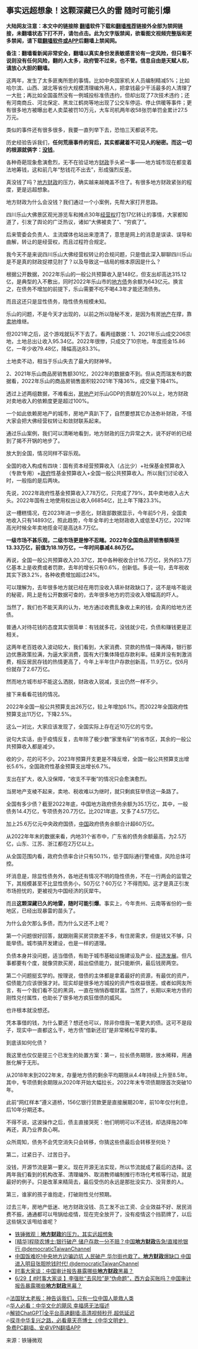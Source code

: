  <!-- 面包屑导航 --> <h2>事实远超想象！这颗深藏已久的雷 随时可能引爆</h2> <p class="notice"><b>大陆网友注意：本文中的链接除 <a href="https://github.com/bannedbook/fanqiang" >翻墙</a>软件下载和<a href="https://github.com/killgcd/justmysocks/blob/master/README.md">翻墙推荐</a>链接外全部为禁网链接，未翻墙状态下打不开，请勿点击。此为文字版禁闻，欲看图文视频完整版和更多禁闻，请下载<a href="https://github.com/bannedbook/fanqiang">翻墙软件或APP</a>后翻墙上禁闻网。</p><p>备注：翻墙看新闻非常安全，翻墙以真实身份发表敏感言论有一定风险，但只看不说则没有任何风险，翻的人太多，政府管不过来，也不管。信息自由是天赋人权，请放心大胆的翻墙。</b></p>  <div class="entry"> <p>这两年，发生了太多匪夷所思的事情。比如中央国家机关人员编制精减5%；比如哈尔滨、山西、湖北等省份大规模清理编外用人，把拿钱最少干活最多的人清理了一大批；再比如全国虽然没有一例城投标准债违约，但却出现了7次技术违约；还有河南商丘、河北保定、黑龙江鹤岗等地出现了公交车停运、停止供暖等事件；更有很多地方被曝出老人卖菜被罚10万元，大车司机两年收58张罚单罚金累计27.5万元。</p> <p>类似的事件还有很多很多，我要一直列举下去，恐怕三天都说不完。</p> <p>历史经验告诉我们，<strong>任何荒唐事件的背后，其实都藏着不可见人的秘密。而这一切的根源就俩字：<a href="https://www.bannedbook.org/bnews/tag/%E6%B2%A1%E9%92%B1/" class="st_tag internal_tag" rel="tag" title="标签 没钱 下的日志">没钱</a></strong>。</p> <p>各种奇葩现象愈演愈烈，无不在验证地方<a href="https://www.bannedbook.org/bnews/tag/%E8%B4%A2%E6%94%BF/" class="st_tag internal_tag" rel="tag" title="标签 财政 下的日志">财政</a>手头紧一事——地方城市现在都变着法地筹钱，这和前几年“愁钱花不出去”，形成强烈反差。</p> <p>真没钱了吗？<a href="https://www.bannedbook.org/bnews/tag/%E5%9C%B0%E6%96%B9%E8%B4%A2%E6%94%BF/" class="st_tag internal_tag" rel="tag" title="标签 地方财政 下的日志">地方财政</a>的压力，确实越来越掩盖不住了。有很多地方财政紧张的程度，更是远超想象。</p> <p>地方财政为什么会没钱？我们通过一个小案例，先帮大家打开思路。</p> <p>四川乐山大佛景区观光游览车和摊点30年<a href="https://www.bannedbook.org/bnews/tag/%E7%BB%8F%E8%90%A5%E6%9D%83/" class="st_tag internal_tag" rel="tag" title="标签 经营权 下的日志">经营权</a>打包17亿转让的事情，大家都知道了，引发了舆论的广泛热议，诸如“大佛被卖了”、“穷疯了”。</p> <p>后来管委会负责人、主流媒体也站出来澄清了，意思是网上的消息是误读、误导和曲解，转让的是经营权，而且过程符合规定。</p> <p>我今天不是来说四川乐山大佛经营权转让的合规问题，只是借此深入聊聊四川乐山是不是真的财政捉襟见肘了？以及导致这一结局的根本原因是什么？</p> <p>根据公开数据，2022年乐山的一般公共预算收入是148亿，但支出却高达315.12亿，是典型的入不敷出，同时2022年乐山市的<a href="https://www.bannedbook.org/bnews/tag/%E5%9C%B0%E6%96%B9%E5%80%BA/" class="st_tag internal_tag" rel="tag" title="标签 地方债 下的日志">地方债</a>务余额为643亿元。换言之，在债务不增加的前提下，乐山需要不吃不喝4.3年才能还清债务。</p> <p>而且这还只是显性债务，隐性债务规模未知。</p> <p>乐山的问题，不是今天才出现的，以前之所以隐秘不发，是因为有房<a href="https://www.bannedbook.org/bnews/tag/%e5%9c%b0%e4%ba%a7/" class="st_tag internal_tag" rel="tag" title="标签 地产 下的日志">地产</a>在撑，靠<a href="https://www.bannedbook.org/bnews/tag/%E5%8D%96%E5%9C%B0/" class="st_tag internal_tag" rel="tag" title="标签 卖地 下的日志">卖地</a>维继。</p> <p>但2021年之后，这个游戏就玩不下去了。看两组数据：1、2021年乐山成交206宗地，土地总出让收入95.34亿。2022年很惨，只成交了10宗地，年度揽金15.86亿，一年少收79.48亿，降幅高达83.3%。</p> <p>土地卖不动，相当于乐山失去了最大的财神爷。</p> <p>2、2021年乐山商品房销售额301亿，2022年的数据查不到。但从克而瑞发布的数据看，2022年乐山的商品房销售面积较2021年下降36%，成交量下降41%。</p> <p>透过上述两组数据，不难看出，<a href="https://www.bannedbook.org/bnews/tag/%e6%88%bf%e5%9c%b0%e4%ba%a7/" class="st_tag internal_tag" rel="tag" title="标签 房地产 下的日志">房地产</a>对乐山GDP的贡献在20%以上，地方财政对卖地收入的依赖度更是超过100%。</p> <p>一个如此依赖房地产的城市，房地产真趴下了，自然要想其它办法弥补财政，不怪大家会把大佛经营权转让和敛财联系起来。</p> <p>通过乐山案例，我们可以清晰地看到，地方财政的压力异常之大，说不好听的已经到了揭不开锅的地步了。</p> <p>放大到全国，情况同样不容乐观。</p> <p>全国的收入构成有四块：国有资本经营预算收入（占比少）+社保基金预算收入（专款专用）+<a href="https://www.bannedbook.org/bnews/tag/%e6%94%bf%e5%ba%9c/" class="st_tag internal_tag" rel="tag" title="标签 政府 下的日志">政府</a>性基金预算收入+全国一般公共预算收入。所以我们讨论收入时，一般指的是后两块。</p> <p>先说，2022年政府性基金预算收入7.78万亿，只完成了79%，其中卖地收入占大头。2022年国有土地使用权出让收入66854亿，比上年下降23.3%。</p> <p>这一槽糕情况，在2023年进一步恶化，财政部数据显示，今年前5个月，全国卖地收入只有14893亿，照此趋势，今年全年的土地财政收入或低至4万亿，2021年高光时候全年卖地揽金可是高达8.7万亿。</p> <p><strong>一级市场不甚乐观，二级市场更是惨不忍睹。2022年全国商品房销售额降至13.33万亿，前值为18.19万亿，一年时间暴减4.86万亿。</strong></p> <p>再说，全国一般公共预算收入20.37亿，其中各种税收合计16.7万亿，另外的3.7万亿基本上是收费或者罚款，去年的增长只有0.6%，创新低。多说一句，去年税收其实下跌3.2%，各种收费增加超过24%。</p> <p>可以理解为，去年很多地方就已经在用罚没收入填补财政缺口了，这不是啥不能说的秘密，网上是有公开数据可查的，去年很多地方的罚没收入增幅高的吓人。</p> <p>当然了，我们也不能天真的认为，地方通过收费乱象收上来的钱，会真的给地方还债。</p> <p>普通人对待花钱的态度其实很简单：有钱就多花，没钱就少花，负债和赚钱更是正相关。</p> <p>这两年老百姓收入波动较大，我们看到，大家消费、贷款的热情一降再降，银行那边优惠政策拉满，为逼大家消费，国有大行集体降低存款利率。结果并没有刺激消费，相反居民存钱的热情更高了，今年上半年住户存款创新高，11.9万亿，仅6月份就存了2.67万亿。</p> <p>然而地方城市却不能这么洒脱，财政收入锐减，支出仍然一样不少。</p> <p>接下来看看花钱的情况。</p>  <p>2022年全国一般公共预算支出26万亿，较上年增加6.1%。而2022年全国政府性预算支出11万亿，下降2.5%。</p> <p>这么一对比，大家应该发现了，全国实际上存在近10万亿的亏空。</p> <p>说句大实话，由于疫情反复，去年除了极少数“家里有矿”的省市区，其余的一般公共预算收入都是减少。</p> <p>收的少，花的可不少。2023年预算开支更是不降反增，全国一般公共预算支出增长5.6%，全国政府性基金预算支出增长6.7%。</p> <p>支出在扩大，收入没保障，“收支不平衡”的情况只会愈演愈烈。</p> <p>当房地产支棱不起来，卖地、税收难以为继时，就只剩疯狂举债这一条路了。</p> <p>全国有多少债？截至2022年底，中国地方政府债务余额为35.1万亿，其中，一般债务14.4万亿，专项债务20.7万亿。比2021年底，又多了4.57万亿。</p> <p>加上25.6万亿元中央政府国债，<span class='wp_keywordlink_affiliate'><a href="https://www.bannedbook.org/" title="中国" target="_blank">中国</a></span>政府债务余额合计超60万亿。</p> <p>从2022年年末的数据来看，内地31个省市中，广东省的债务余额最高，为2.5万亿，山东、江苏、浙江都在2万亿以上。</p> <p>从全国范围内看，政府负债率合计只有50.1%，低于国际通行警戒值，风险总体可控。</p> <p>坏消息是，除显性债务外，各地还有情况不明的隐性债务，不在一行两会的监管之下，其规模甚至不比显性债务小，50万亿？60万亿？不得而知。这才是真正引发市场担忧的，更被视为中国经济的灰犀牛。</p> <p>而且<strong>这颗深藏已久的地雷，随时可能引爆</strong>。事实上，今年贵州、云南等省份的一些地区，已经出现暴雷的苗头了。</p> <p>为什么会欠那么多债，而为什么又还不上呢？</p> <p>第一个问题很好回答，就跟刚需买房贷款差不多，有住房需求，但是钱又不够，只能举债。城市搞开发建设，也是一样的道理。</p> <p>负债本身并没问题，适当借债，有助于城市基础设施建设及产业、<span class='wp_keywordlink'><a href="https://www.bannedbook.org/forum2/topic869.html" title="宪政、法治和经济发展——走向市场经济的制度保障" target="_blank">经济发展</a></span>。但凡事都要有个度，就像贷款买房，超出偿债能力，就只能断供，最后钱房两空。</p>  <p>第二个问题挺玄学的。按理说，借债的主体都是拿着最好的资源，有最优的资产，偿债能力应该很强才对。现实却是很多地方城投的资产性收益很差。或者如网友所言，有一个我们看不见的黑洞，一直在悄悄吞噬财富。当然了，长期以来地方债的刚性兑付属性，也助长了很多地方疯狂借债的威风。</p> <p>也许根本就没想还。</p> <p>凭本事借的钱，为什么要还？想还也可以，除非你借我一笔更大的债。这可不是段子，现实中一直都这么干，地方债“借新还旧”是非常稀松平常的事。</p> <p>到底该如何化债？</p> <p>我这里也仅仅是提三个已发生的处置方案：第一，拉长债务期限，放水稀释，用通胀化解于无形。</p> <p>从2018年末到2022年末，存量地方债的剩余平均期限从4.4年持续上升至8.5年。其中，专项债剩余期限从2020年开始大幅拉长，2022年末专项债期限首次突破10年。</p> <p>此前“网红样本”遵义道桥，156亿银行贷款更是直接展期20年，前10年仅付利息，后10年分期还本。</p> <p>不得不说，这波操作之后，债主直接哭死：他们明明可以不还钱，却选择拖20年再还，真乃业界良心啊。</p> <p>众所周知，债务不会凭空消失只会转移，你猜这些债最后会转移至何处？</p> <p>第二，过紧日子、过苦日子。</p> <p>没钱，开源节流是第一要义。现在开源无法实现，所以节流就成了最后的选择。这两年我们看到的机构改革、清理编外、取消教师编制推行市场化考核等行动，就是最好的例子。只是改革来精简去，最后受伤的永远是那批没实力、没背景的人。</p> <p>第三，谁家的孩子谁抱走，打破刚性兑付预期。</p> <p>过去三年，房地产低迷、地方财政没钱、员工发不出工资、企业效益不好、居民消费不振，通通都可以甩锅给疫情，现在完全放开了，没有疫情这个挡箭牌了，以后这些锅又该甩给谁呢？</p> <!--<div id="taboola-mid-1"></div>--><ul class='op-related-articles' title='相关阅读'> <li><a href='https://www.bannedbook.org/bnews/baitai/20230726/1912278.html' target='_blank'>铁锤微观｜<b>地方财政</b>的压力，其实远超想象</a></li> <li><a href='https://www.bannedbook.org/bnews/sohnews/20230710/1906205.html' target='_blank'>[精华]程晓农博士:银行破产 储户存款一分不赔？中国<b>地方财政</b>告急!直接抢银行 @democraticTaiwanChannel</a></li> <li><a href='https://www.bannedbook.org/bnews/sohnews/20230705/1904475.html' target='_blank'>中国饭难吃!中央地方边骗边坑 人民破产 华尔街也栽了。<b>地方财政</b>爆缺口 中国进入明目张胆抢钱时代! @democraticTaiwanChannel</a></li> <li><a href='https://www.bannedbook.org/bnews/bannedvideo/20230629/1902331.html' target='_blank'>时事大家谈：中国审计报告暴露哪些<b>地方财政</b>黑幕？</a></li> <li><a href='https://www.bannedbook.org/bnews/bannedvideo/20230629/1902260.html' target='_blank'>6/29【 #时事大家谈 】李强批“去风险”是“伪命题”，西方会买账吗？中国审计报告暴露哪些<b>地方财政</b>黑幕？</a></li> </ul> <p class="texttj"> 🔥<a href="https://www.bannedbook.org/bnews/ssgc/20230219/1850782.html" target="_blank">法国犹太老板：神告诉我们，只有一位中国人能救人类</a><br/> 🔥<a href="https://www.bannedbook.org/bnews/comments/20220220/1694796.html" target="_blank">华人必看：中华文化的飓风 幸福感无法描述</a><br/> 🔥<a href="https://github.com/bannedbook/fanqiang/wiki/V2ray%E6%9C%BA%E5%9C%BA" target="_blank">解锁ChatGPT|全平台高速翻墙:高清视频秒开,超低延迟</a><br/> 🔥<a href="https://www.bannedbook.org/bnews/comments/20220808/1768773.html" target="_blank">探寻中华复兴之路，必看章天亮博士《中华文明史》</a><br/> <a href="https://github.com/bannedbook/fanqiang/wiki/%E7%A6%81%E9%97%BB%E7%BD%91%E5%AE%89%E5%8D%93%E7%BF%BB%E5%A2%99%E6%96%B0%E9%97%BBAPP" target="_blank">免费PC翻墙、安卓VPN翻墙APP</a><br/> </p><p class="src-info">来源：铁锤微观 </p> <a name='sharetosocial'></a> <div style="margin-bottom:5px;padding-bottom:5px;clear:both"> <div id="archive-pix-1" class="banner-ads"> <!-- AuctionX Display platform tag START --> <div id="27602x728x90x621x_ADSLOT1" clicktrack="%%CLICK_URL_ESC%%"></div>  <!-- AuctionX Display platform tag END --> </div> <div id="archive-pix-2" class="banner-ads"> <!-- AuctionX Display platform tag START --> <div id="27556x300x250x621x_ADSLOT1" clicktrack="%%CLICK_URL_ESC%%" style="margin:0 auto;text-align:center"></div>  <!-- AuctionX Display platform tag END --> </div> </div>  <div id="archive-pix-1" class="banner-ads"> <!-- AuctionX Display platform tag START --> <div id="27603x728x90x621x_ADSLOT1" clicktrack="%%CLICK_URL_ESC%%"></div>  <!-- AuctionX Display platform tag END --> </div> </div><!--END ENTRY--> 